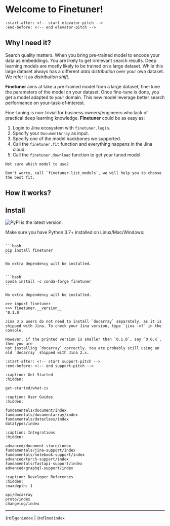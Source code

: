 # Welcome to Finetuner!

```{include} ../README.md
:start-after: <!-- start elevator-pitch -->
:end-before: <!-- end elevator-pitch -->
```

## Why I need it?

Search quality matters.
When you bring pre-trained model to encode your data as embeddings.
You are likely to get irrelevant search results.
Deep learning models are mostly likely to be trained on a large dataset.
While this large dataset always has a different *data distribution* over your own dataset.
We refer it as *distribution shift*.

**Finetuner** aims at take a pre-trained model from a large dataset,
fine-tune the parameters of the model on your dataset.
Once fine-tune is done,
you get a model adapted to your domain.
This new model leverage better search performance on your-task-of-interest.

Fine-tuning is non-trivial for business owners/engineers who lack of practical deep learning knowledge.
**Finetuner** could be as easy as:

1. Login to Jina ecosystem with `finetuner.login`.
2. Specify your `DocumentArray` as input.
3. Specify one of the model backbones we supported.
4. Call the `finetuner.fit` function and everything happens in the Jina cloud.
5. Call the `finetuner.download` function to get your tuned model.

```{Important}
Not sure which model to use?

Don't worry, call `finetuner.list_models`, we will help you to choose the best fit.
```

## How it works?





## Install

![PyPI](https://img.shields.io/pypi/v/finetuner?color=%23ffffff&label=%20) is the latest version.

Make sure you have Python 3.7+ installed on Linux/Mac/Windows:

````{tab} Basic install

```bash
pip install finetuner
```

No extra dependency will be installed.
````

````{tab} Basic install via Conda

```bash
conda install -c conda-forge finetuner
```

No extra dependency will be installed.
````


```pycon
>>> import finetuner
>>> finetuner.__version__
'0.1.0'
```




```{important}
Jina 3.x users do not need to install `docarray` separately, as it is shipped with Jina. To check your Jina version, type `jina -vf` in the console.

However, if the printed version is smaller than `0.1.0`, say `0.0.x`, then you are 
not installing `docarray` correctly. You are probably still using an old `docarray` shipped with Jina 2.x. 
```



```{include} ../README.md
:start-after: <!-- start support-pitch -->
:end-before: <!-- end support-pitch -->
```

```{toctree}
:caption: Get Started
:hidden:

get-started/what-is
```

```{toctree}
:caption: User Guides
:hidden:

fundamentals/document/index
fundamentals/documentarray/index
fundamentals/dataclass/index
datatypes/index
```

```{toctree}
:caption: Integrations
:hidden:

advanced/document-store/index
fundamentals/jina-support/index
fundamentals/notebook-support/index
advanced/torch-support/index
fundamentals/fastapi-support/index
advanced/graphql-support/index
```


```{toctree}
:caption: Developer References
:hidden:
:maxdepth: 1

api/docarray
proto/index
changelog/index
```


---
{ref}`genindex` | {ref}`modindex`
